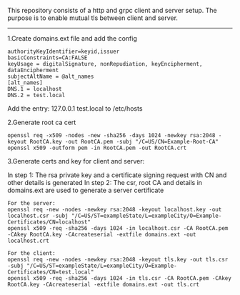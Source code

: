 
This repository consists of a http and grpc client and server setup. The purpose is to enable mutual tls between client and server. 

-------------------------

1.Create domains.ext file and add the config
``` 
authorityKeyIdentifier=keyid,issuer
basicConstraints=CA:FALSE
keyUsage = digitalSignature, nonRepudiation, keyEncipherment, dataEncipherment
subjectAltName = @alt_names
[alt_names]
DNS.1 = localhost
DNS.2 = test.local
```

Add the entry:
127.0.0.1 test.local to /etc/hosts

2.Generate root ca cert
```
openssl req -x509 -nodes -new -sha256 -days 1024 -newkey rsa:2048 -keyout RootCA.key -out RootCA.pem -subj "/C=US/CN=Example-Root-CA"
openssl x509 -outform pem -in RootCA.pem -out RootCA.crt
``` 

3.Generate certs and key for client and server:

In step 1: The rsa private key and a certificate signing request with CN and other details is generated
In step 2: The csr, root CA and details in domains.ext are used to generate a server certificate 

```
For the server:
openssl req -new -nodes -newkey rsa:2048 -keyout localhost.key -out localhost.csr -subj "/C=US/ST=exampleState/L=exampleCity/O=Example-Certificates/CN=localhost"
openssl x509 -req -sha256 -days 1024 -in localhost.csr -CA RootCA.pem -CAkey RootCA.key -CAcreateserial -extfile domains.ext -out localhost.crt
```


```
For the client:
openssl req -new -nodes -newkey rsa:2048 -keyout tls.key -out tls.csr -subj "/C=US/ST=exampleState/L=exampleCity/O=Example-Certificates/CN=test.local"
openssl x509 -req -sha256 -days 1024 -in tls.csr -CA RootCA.pem -CAkey RootCA.key -CAcreateserial -extfile domains.ext -out tls.crt
```
